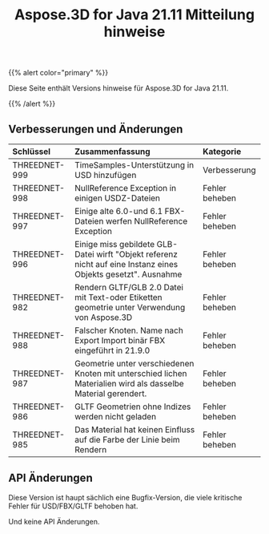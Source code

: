 ﻿---
title: Aspose.3D for Java 21.11 Mitteilung hinweise
type: docs
weight: 2
url: /de/java/aspose-3d-for-java-21-11-release-notes/
---
{{% alert color="primary" %}}

Diese Seite enthält Versions hinweise für Aspose.3D for Java 21.11.

{{% /alert %}}
## **Verbesserungen und Änderungen**

|**Schlüssel**|**Zusammenfassung**|**Kategorie**|
|:- |:- |:- |
|THREEDNET-999 |TimeSamples-Unterstützung in USD hinzufügen|Verbesserung|
|THREEDNET-998 |NullReference Exception in einigen USDZ-Dateien|Fehler beheben|
|THREEDNET-997 |Einige alte 6.0-und 6.1 FBX-Dateien werfen NullReference Exception|Fehler beheben|
|THREEDNET-996 |Einige miss gebildete GLB-Datei wirft "Objekt referenz nicht auf eine Instanz eines Objekts gesetzt". Ausnahme|Fehler beheben|
|THREEDNET-982 |Rendern GLTF/GLB 2.0 Datei mit Text-oder Etiketten geometrie unter Verwendung von Aspose.3D|Fehler beheben|
|THREEDNET-988 |Falscher Knoten. Name nach Export Import binär FBX eingeführt in 21.9.0|Fehler beheben|
|THREEDNET-987 |Geometrie unter verschiedenen Knoten mit unterschied lichen Materialien wird als dasselbe Material gerendert.|Fehler beheben|
|THREEDNET-986 |GLTF Geometrien ohne Indizes werden nicht geladen|Fehler beheben|
|THREEDNET-985 |Das Material hat keinen Einfluss auf die Farbe der Linie beim Rendern|Fehler beheben|


## API Änderungen ##

Diese Version ist haupt sächlich eine Bugfix-Version, die viele kritische Fehler für USD/FBX/GLTF behoben hat.

Und keine API Änderungen.